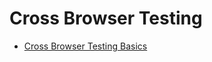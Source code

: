 # Cross Browser Testing

* [Cross Browser Testing Basics](http://bqurious.com/cross-browser-testing-basics/)
